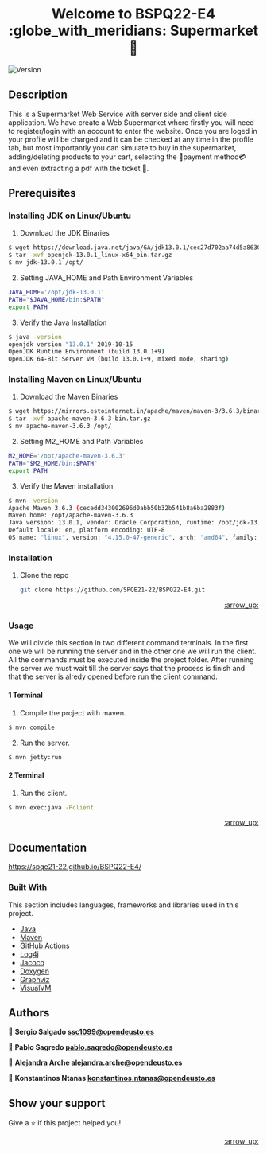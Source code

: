 <h1 align="center">Welcome to BSPQ22-E4 :globe_with_meridians: Supermarket 👋</h1>
<p>
  <img alt="Version" src="https://img.shields.io/badge/version-1.0.0-blue.svg?cacheSeconds=2592000" />
</p>


## Description
This is a Supermarket Web Service with server side and client side application. We have create a Web Supermarket where firstly you will need to register/login with an account to enter the website. Once you are loged in your profile will be charged and it can be checked at any time in the profile tab, but most importantly you can simulate to buy in the supermarket, adding/deleting products to your cart, selecting the :money_with_wings:payment method:credit_card: and even extracting a pdf with the ticket :receipt:.


## Prerequisites

### Installing JDK on Linux/Ubuntu

 1. Download the JDK Binaries 
  ```sh
  $ wget https://download.java.net/java/GA/jdk13.0.1/cec27d702aa74d5a8630c65ae61e4305/9/GPL/openjdk-13.0.1_linux-x64_bin.tar.gz
  $ tar -xvf openjdk-13.0.1_linux-x64_bin.tar.gz
  $ mv jdk-13.0.1 /opt/
  ```
 2. Setting JAVA_HOME and Path Environment Variables
  ```sh
  JAVA_HOME='/opt/jdk-13.0.1'
  PATH="$JAVA_HOME/bin:$PATH"
  export PATH
  ```
 3. Verify the Java Installation
   ```sh
  $ java -version
  openjdk version "13.0.1" 2019-10-15
  OpenJDK Runtime Environment (build 13.0.1+9)
  OpenJDK 64-Bit Server VM (build 13.0.1+9, mixed mode, sharing)
  ```


### Installing Maven on Linux/Ubuntu

 1.  Download the Maven Binaries 
  ```sh
  $ wget https://mirrors.estointernet.in/apache/maven/maven-3/3.6.3/binaries/apache-maven-3.6.3-bin.tar.gz
  $ tar -xvf apache-maven-3.6.3-bin.tar.gz
  $ mv apache-maven-3.6.3 /opt/
  ```
 2.  Setting M2_HOME and Path Variables
  ```sh
  M2_HOME='/opt/apache-maven-3.6.3'
  PATH="$M2_HOME/bin:$PATH"
  export PATH
  ```
 3.  Verify the Maven installation
  ```sh
  $ mvn -version
  Apache Maven 3.6.3 (cecedd343002696d0abb50b32b541b8a6ba2883f)
  Maven home: /opt/apache-maven-3.6.3
  Java version: 13.0.1, vendor: Oracle Corporation, runtime: /opt/jdk-13.0.1
  Default locale: en, platform encoding: UTF-8
  OS name: "linux", version: "4.15.0-47-generic", arch: "amd64", family: "unix"
  ```
### Installation

1. Clone the repo
   ```sh
   git clone https://github.com/SPQE21-22/BSPQ22-E4.git
   ```

<p align="right"><a href="#top">:arrow_up:</a></p>


<!-- USAGE EXAMPLES -->
### Usage

We will divide this section in two different command terminals. In the first one we will be running the server and in the other one we will run the client. All the commands must be executed inside the project folder. After running the server we must wait till the server says that the process is finish and that the server is alredy opened before run the client command.

#### 1 Terminal

  1.  Compile the project with maven.
  ```sh
  $ mvn compile
  ```
  
  2.  Run the server.
  ```sh
  $ mvn jetty:run
  ```
  
#### 2 Terminal

  1.  Run the client.
  ```sh
  $ mvn exec:java -Pclient
  ```

<p align="right"><a href="#top">:arrow_up:</a></p>


## Documentation

  https://spqe21-22.github.io/BSPQ22-E4/
  
### Built With

This section includes languages, frameworks and libraries used in this project.

* [Java](https://nextjs.org/)
* [Maven](https://maven.apache.org/)
* [GitHub Actions](https://docs.github.com/es/actions)
* [Log4j](https://logging.apache.org/log4j/2.x/)
* [Jacoco](https://www.jacoco.org/jacoco/trunk/doc/)
* [Doxygen](https://www.doxygen.nl/)
* [Graphviz](https://graphviz.org/)
* [VisualVM](https://visualvm.github.io/)


## Authors

👤 **Sergio Salgado <ssc1099@opendeusto.es>**

👤 **Pablo Sagredo <pablo.sagredo@opendeusto.es>**

👤 **Alejandra Arche <alejandra.arche@opendeusto.es>**

👤 **Konstantinos Ntanas <konstantinos.ntanas@opendeusto.es>**


## Show your support

Give a ⭐️ if this project helped you!

<p align="right"><a href="#top">:arrow_up:</a></p>
